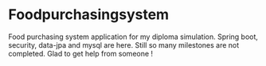 # Foodpurchasingsystem
Food purchasing system application for my diploma simulation.
Spring boot, security, data-jpa and mysql are here. 
Still so many milestones are not completed. 
Glad to get help from someone !
